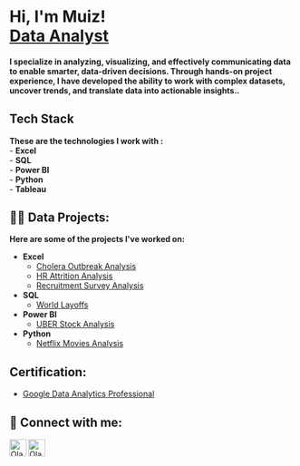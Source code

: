 <h1>Hi, I'm Muiz! <br/><a href="https://github.com/Olasode20">Data Analyst</a> </h1>
<h4>I specialize in analyzing, visualizing, and effectively communicating data to enable smarter, data-driven decisions. Through hands-on project experience, I have developed the ability to work with complex datasets, uncover trends, and translate data into actionable insights..</h4>

<h2>Tech Stack</h2>
<b>These are the technologies I work with :</b> <br/ >
- <b>Excel</b><br/>
- <b>SQL</b><br/ >
- <b>Power BI</b><br/ >
- <b>Python</b><br/ >
- <b>Tableau</b><br/ >
 
  
<h2>👨‍💻 Data Projects:</h2>
<b> Here are some of the projects I've worked on:</b>

- <b>Excel</b>
  - [Cholera Outbreak Analysis](https://medium.com/@olasodemuiz/cholera-outbreak-analysis-1853-st-catherine-35a3da0757e3)
  - [HR Attrition Analysis](https://medium.com/@olasodemuiz/hr-attrition-analysis-report-48705b502479)
  - [Recruitment Survey Analysis](https://medium.com/@olasodemuiz/analyzing-the-analyst-league-community-recruitment-survey-may-2024-29b2c767474c)
- <b>SQL</b>
  - [World Layoffs](https://medium.com/@olasodemuiz/world-layoff-analysis-using-sql-report-63329372d0bc)
- <b>Power BI</b>
  - [UBER Stock Analysis](https://github.com/joshmadakor1/EncrypterPOC)
- <b>Python</b>
  - [Netflix Movies Analysis](https://medium.com/@olasodemuiz/netflix-movies-analysis-using-python-b3b2fe513ffe)

<h2>Certification:</h2>

  - [Google Data Analytics Professional](https://cousera.org/verify/professional-cert/UCSGH4TGM6E4)

<h2> 🤳 Connect with me:</h2>

[<img align="left" alt="Olasode | Twitter" width="30px" src="https://cdn.jsdelivr.net/npm/simple-icons@v3/icons/twitter.svg" />][twitter]
[<img align="left" alt="Olasode | LinkedIn" width="30px" src="https://cdn.jsdelivr.net/npm/simple-icons@v3/icons/linkedin.svg" />][linkedin]

[twitter]: https://twitter.com/Olasode@20
[linkedin]: https://linkedin.com/in/olasode-muiz
